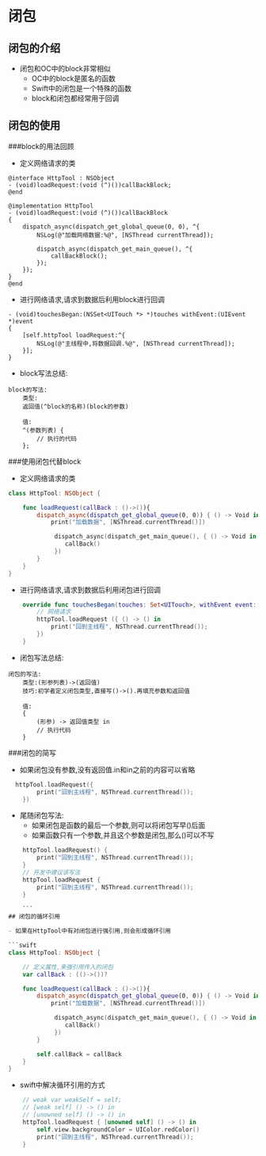 # 闭包

## 闭包的介绍

- 闭包和OC中的block非常相似
  - OC中的block是匿名的函数
  - Swift中的闭包是一个特殊的函数
  - block和闭包都经常用于回调

## 闭包的使用

###block的用法回顾

- 定义网络请求的类

```objc
@interface HttpTool : NSObject
- (void)loadRequest:(void (^)())callBackBlock;
@end

@implementation HttpTool
- (void)loadRequest:(void (^)())callBackBlock
{
    dispatch_async(dispatch_get_global_queue(0, 0), ^{
        NSLog(@"加载网络数据:%@", [NSThread currentThread]);

        dispatch_async(dispatch_get_main_queue(), ^{
            callBackBlock();
        });
    });
}
@end
```
- 进行网络请求,请求到数据后利用block进行回调


```objc
- (void)touchesBegan:(NSSet<UITouch *> *)touches withEvent:(UIEvent *)event
{
    [self.httpTool loadRequest:^{
        NSLog(@"主线程中,将数据回调.%@", [NSThread currentThread]);
    }];
}
```
- block写法总结:

```objc
block的写法:
    类型:
    返回值(^block的名称)(block的参数)

    值:
    ^(参数列表) {
        // 执行的代码
    };
```
###使用闭包代替block

- 定义网络请求的类

```swift
class HttpTool: NSObject {

    func loadRequest(callBack : ()->()){
        dispatch_async(dispatch_get_global_queue(0, 0)) { () -> Void in
            print("加载数据", [NSThread.currentThread()])

             dispatch_async(dispatch_get_main_queue(), { () -> Void in
                callBack()
             })
        }
    }
}
```
- 进行网络请求,请求到数据后利用闭包进行回调

```swift
    override func touchesBegan(touches: Set<UITouch>, withEvent event: UIEvent?) {
        // 网络请求
        httpTool.loadRequest ({ () -> () in
            print("回到主线程", NSThread.currentThread());
        })
    }
```

- 闭包写法总结:

```
闭包的写法:
    类型:(形参列表)->(返回值)
    技巧:初学者定义闭包类型,直接写()->().再填充参数和返回值

    值:
    {
        (形参) -> 返回值类型 in
        // 执行代码
    }
```

###闭包的简写

- 如果闭包没有参数,没有返回值.in和in之前的内容可以省略
    
```swift    
  httpTool.loadRequest({
        print("回到主线程", NSThread.currentThread());
    })
```
- 尾随闭包写法:
  - 如果闭包是函数的最后一个参数,则可以将闭包写早()后面
  - 如果函数只有一个参数,并且这个参数是闭包,那么()可以不写

```swift
    httpTool.loadRequest() {
        print("回到主线程", NSThread.currentThread());
    }
    // 开发中建议该写法
    httpTool.loadRequest {
        print("回到主线程", NSThread.currentThread());
    }
    
    ```
## 闭包的循环引用

- 如果在HttpTool中有对闭包进行强引用,则会形成循环引用

```swift
class HttpTool: NSObject {

    // 定义属性,来强引用传入的闭包
    var callBack : (()->())?

    func loadRequest(callBack : ()->()){
        dispatch_async(dispatch_get_global_queue(0, 0)) { () -> Void in
            print("加载数据", [NSThread.currentThread()])

             dispatch_async(dispatch_get_main_queue(), { () -> Void in
                callBack()
             })
        }

        self.callBack = callBack
    }
}
```

- swift中解决循环引用的方式

```swift
    // weak var weakSelf = self;
    // [weak self] () -> () in
    // [unowned self] () -> () in
    httpTool.loadRequest { [unowned self] () -> () in
        self.view.backgroundColor = UIColor.redColor()
        print("回到主线程", NSThread.currentThread());
    }
```